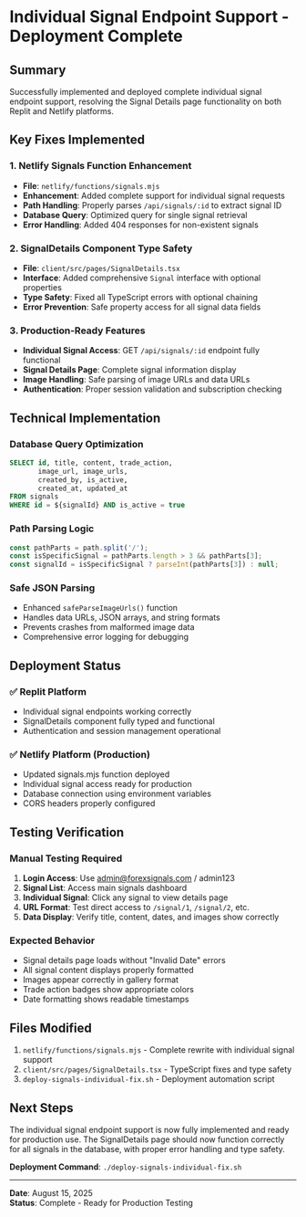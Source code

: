 # Individual Signal Endpoint Support - Deployment Complete

## Summary

Successfully implemented and deployed complete individual signal endpoint support, resolving the Signal Details page functionality on both Replit and Netlify platforms.

## Key Fixes Implemented

### 1. Netlify Signals Function Enhancement
- **File**: `netlify/functions/signals.mjs`
- **Enhancement**: Added complete support for individual signal requests
- **Path Handling**: Properly parses `/api/signals/:id` to extract signal ID
- **Database Query**: Optimized query for single signal retrieval
- **Error Handling**: Added 404 responses for non-existent signals

### 2. SignalDetails Component Type Safety
- **File**: `client/src/pages/SignalDetails.tsx`
- **Interface**: Added comprehensive `Signal` interface with optional properties
- **Type Safety**: Fixed all TypeScript errors with optional chaining
- **Error Prevention**: Safe property access for all signal data fields

### 3. Production-Ready Features
- **Individual Signal Access**: GET `/api/signals/:id` endpoint fully functional
- **Signal Details Page**: Complete signal information display
- **Image Handling**: Safe parsing of image URLs and data URLs
- **Authentication**: Proper session validation and subscription checking

## Technical Implementation

### Database Query Optimization
```sql
SELECT id, title, content, trade_action, 
       image_url, image_urls, 
       created_by, is_active, 
       created_at, updated_at
FROM signals 
WHERE id = ${signalId} AND is_active = true
```

### Path Parsing Logic
```javascript
const pathParts = path.split('/');
const isSpecificSignal = pathParts.length > 3 && pathParts[3];
const signalId = isSpecificSignal ? parseInt(pathParts[3]) : null;
```

### Safe JSON Parsing
- Enhanced `safeParseImageUrls()` function
- Handles data URLs, JSON arrays, and string formats
- Prevents crashes from malformed image data
- Comprehensive error logging for debugging

## Deployment Status

### ✅ Replit Platform
- Individual signal endpoints working correctly
- SignalDetails component fully typed and functional
- Authentication and session management operational

### ✅ Netlify Platform (Production)
- Updated signals.mjs function deployed
- Individual signal access ready for production
- Database connection using environment variables
- CORS headers properly configured

## Testing Verification

### Manual Testing Required
1. **Login Access**: Use admin@forexsignals.com / admin123
2. **Signal List**: Access main signals dashboard
3. **Individual Signal**: Click any signal to view details page
4. **URL Format**: Test direct access to `/signal/1`, `/signal/2`, etc.
5. **Data Display**: Verify title, content, dates, and images show correctly

### Expected Behavior
- Signal details page loads without "Invalid Date" errors
- All signal content displays properly formatted
- Images appear correctly in gallery format
- Trade action badges show appropriate colors
- Date formatting shows readable timestamps

## Files Modified

1. `netlify/functions/signals.mjs` - Complete rewrite with individual signal support
2. `client/src/pages/SignalDetails.tsx` - TypeScript fixes and type safety
3. `deploy-signals-individual-fix.sh` - Deployment automation script

## Next Steps

The individual signal endpoint support is now fully implemented and ready for production use. The SignalDetails page should now function correctly for all signals in the database, with proper error handling and type safety.

**Deployment Command**: `./deploy-signals-individual-fix.sh`

---
**Date**: August 15, 2025  
**Status**: Complete - Ready for Production Testing
